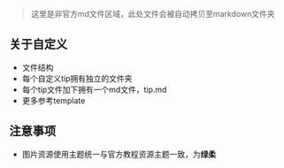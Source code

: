 > 这里是非官方md文件区域，此处文件会被自动拷贝至markdown文件夹

## 关于自定义

* 文件结构
* 每个自定义tip拥有独立的文件夹
* 每个tip文件加下拥有一个md文件，tip.md
* 更多参考template

## 注意事项

* 图片资源使用主题统一与官方教程资源主题一致，为**绿柔**